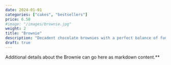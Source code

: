 ```yaml
---
date: 2024-01-01
categories: ["cakes", "bestsellers"]
price: 6.50
#image: "/images/brownie.jpg"
weight: 2
title: "Brownie"
description: "Decadent chocolate brownies with a perfect balance of fudgy center and crispy top."
draft: true
---
```


Additional details about the Brownie can go here as markdown content.**



